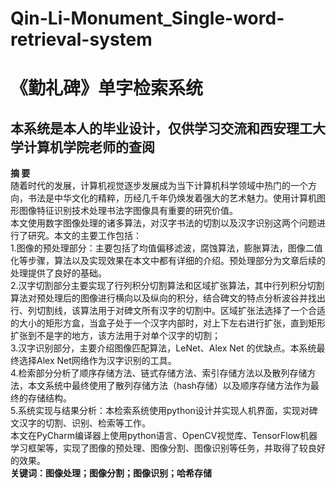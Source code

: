 # Qin-Li-Monument_Single-word-retrieval-system
# 《勤礼碑》单字检索系统
## 本系统是本人的毕业设计，仅供学习交流和西安理工大学计算机学院老师的查阅

**摘  要**  
随着时代的发展，计算机视觉逐步发展成为当下计算机科学领域中热门的一个方向，书法是中华文化的精粹，历经几千年仍焕发着强大的艺术魅力。使用计算机图形图像特征识别技术处理书法字图像具有重要的研究价值。  
本文使用数字图像处理的诸多算法，对汉字书法的切割以及汉字识别这两个问题进行了研究。本文的主要工作包括：  
1.图像的预处理部分：主要包括了均值偏移滤波，腐蚀算法，膨胀算法，图像二值化等步骤，算法以及实现效果在本文中都有详细的介绍。预处理部分为文章后续的处理提供了良好的基础。  
2.汉字切割部分主要实现了行列积分切割算法和区域扩张算法，其中行列积分切割算法对预处理后的图像进行横向以及纵向的积分，结合碑文的特点分析波谷并找出行、列切割线，该算法用于对碑文所有汉字的切割中。区域扩张法选择了一个合适的大小的矩形方盒，当盒子处于一个汉字内部时，对上下左右进行扩张，直到矩形扩张到不是字的地方，该方法用于对单个汉字的切割；  
3.汉字识别部分，主要介绍图像匹配算法，LeNet、Alex Net 的优缺点。本系统最终选择Alex Net网络作为汉字识别的工具。  
4.检索部分分析了顺序存储方法、链式存储方法、索引存储方法以及散列存储方法，本文系统中最终使用了散列存储方法（hash存储）以及顺序存储方法作为最终的存储结构。  
5.系统实现与结果分析：本检索系统使用python设计并实现人机界面，实现对碑文汉字的切割、识别、检索等工作。  
本文在PyCharm编译器上使用python语言、OpenCV视觉库、TensorFlow机器学习框架等，实现了图像的预处理、图像分割、图像识别等任务，并取得了较良好的效果。  
**关键词：图像处理；图像分割；图像识别；哈希存储**  

